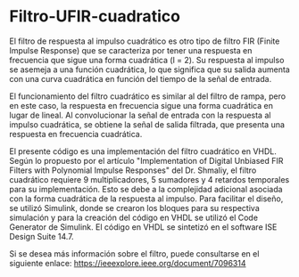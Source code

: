 # Filtro-UFIR-cuadratico
El filtro de respuesta al impulso cuadrático es otro tipo de filtro FIR (Finite Impulse Response) que se caracteriza por tener una respuesta en frecuencia que sigue una forma cuadrática (l = 2). Su respuesta al impulso se asemeja a una función cuadrática, lo que significa que su salida aumenta con una curva cuadrática en función del tiempo de la señal de entrada.

El funcionamiento del filtro cuadrático es similar al del filtro de rampa, pero en este caso, la respuesta en frecuencia sigue una forma cuadrática en lugar de lineal. Al convolucionar la señal de entrada con la respuesta al impulso cuadrática, se obtiene la señal de salida filtrada, que presenta una respuesta en frecuencia cuadrática.

El presente código es una implementación del filtro cuadrático en VHDL. Según lo propuesto por el artículo "Implementation of Digital Unbiased FIR Filters with Polynomial Impulse Responses" del Dr. Shmaliy, el filtro cuadrático requiere 9 multiplicadores, 5 sumadores y 4 retardos temporales para su implementación. Esto se debe a la complejidad adicional asociada con la forma cuadrática de la respuesta al impulso. Para facilitar el diseño, se utilizó Simulink, donde se crearon los bloques para su respectiva simulación y para la creación del código en VHDL se utilizó el Code Generator de Simulink. El código en VHDL se sintetizó en el software ISE Design Suite 14.7.

Si se desea más información sobre el filtro, puede consultarse en el siguiente enlace:
https://ieeexplore.ieee.org/document/7096314
